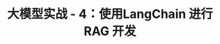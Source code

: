 ---
layout: post
title: 大模型实战 - 4：使用LangChain 进行RAG 开发
categories: 人工智能与大模型
tags: ollama 大模型 提示词 LangChain RAG 知识库 
---